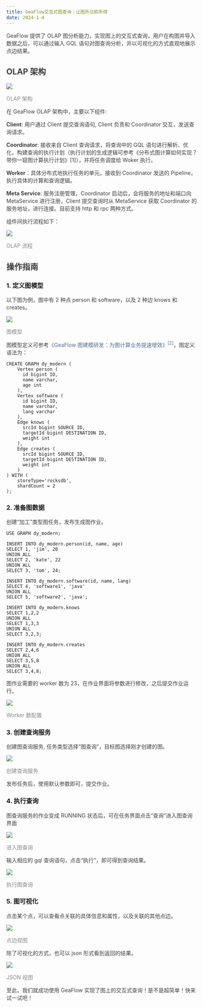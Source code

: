 ```yaml
---
title: GeaFlow交互式图查询：让图所见即所得
date: 2024-1-4
---
```


<font style="color:rgb(63, 63, 63);">GeaFlow 提供了 OLAP 图分析能力，实现图上的交互式查询，用户在构图并导入数据之后，可以通过输入 GQL 语句对图查询分析，并以可视化的方式直观地展示点边结果。  
</font>

<!-- truncate -->

## <font style="color:rgb(63, 63, 63);">OLAP 架构</font>

![](https://intranetproxy.alipay.com/skylark/lark/0/2025/webp/96961/1756793183950-2d44a88b-b840-49f1-998f-c883fc7ceb09.webp)

<font style="color:rgb(136, 136, 136);">OLAP 架构</font>

<font style="color:rgb(63, 63, 63);">在 GeaFlow OLAP 架构中，主要以下组件:</font>

**<font style="color:rgb(63, 63, 63);">Client</font>**<font style="color:rgb(63, 63, 63);">: 用户通过 Client 提交查询语句, Client 负责和 Coordinator 交互，发送查询请求。</font>

**<font style="color:rgb(63, 63, 63);">Coordinator</font>**<font style="color:rgb(63, 63, 63);">: 接收来自 Client 查询请求，将查询中的 GQL 语句进行解析、优化，构建查询的执行计划（执行计划的生成逻辑可参考《分布式图计算如何实现？带你一窥图计算执行计划》[1]），并将任务调度给 Woker 执行。</font>

**<font style="color:rgb(63, 63, 63);">Worker</font>**<font style="color:rgb(63, 63, 63);">：具体分布式地执行任务的单元，接收到 Coordinator 发送的 Pipeline，执行具体的计算和查询逻辑。</font>

**<font style="color:rgb(63, 63, 63);">Meta Service</font>**<font style="color:rgb(63, 63, 63);">: 服务注册管理，Coordinator 启动后，会将服务的地址和端口向 MetaService 进行注册，Client 提交查询时从 MetaService 获取 Coordinator 的服务地址，进行连接。目前支持 http 和 rpc 两种方式。</font>

<font style="color:rgb(63, 63, 63);">组件间执行流程如下：</font>

![](https://intranetproxy.alipay.com/skylark/lark/0/2025/webp/96961/1756793184025-3b077813-e7af-45d2-8ead-e5764bddf94f.webp)

<font style="color:rgb(136, 136, 136);">OLAP 流程</font>

## <font style="color:rgb(63, 63, 63);">操作指南</font>

### 1. 定义图模型

<font style="color:rgb(63, 63, 63);">以下图为例，图中有 2 种点 person 和 software，以及 2 种边 knows 和 creates。</font>

![](https://intranetproxy.alipay.com/skylark/lark/0/2025/webp/96961/1756793183977-5952392b-e986-470e-9636-15b7737547a8.webp)

<font style="color:rgb(136, 136, 136);">图模型</font>

<font style="color:rgb(63, 63, 63);">图模型定义可参考</font><font style="color:rgb(87, 107, 149);">《GeaFlow 图建模研发：为图计算业务提速增效》</font><sup><font style="color:rgb(87, 107, 149);">[2]</font></sup><font style="color:rgb(63, 63, 63);">，图定义语法为：</font>

```plain
CREATE GRAPH dy_modern (
    Vertex person (
      id bigint ID,
      name varchar,
      age int
    ),
    Vertex software (
      id bigint ID,
      name varchar,
      lang varchar
    ),
    Edge knows (
      srcId bigint SOURCE ID,
      targetId bigint DESTINATION ID,
      weight int
    ),
    Edge creates (
      srcId bigint SOURCE ID,
      targetId bigint DESTINATION ID,
      weight int
    )
) WITH (
    storeType='rocksdb',
    shardCount = 2
);
```

### 2. 准备图数据

<font style="color:rgb(63, 63, 63);">创建“加工”类型图任务，发布生成图作业。</font>

```plain
USE GRAPH dy_modern;

INSERT INTO dy_modern.person(id, name, age)
SELECT 1, 'jim', 20
UNION ALL
SELECT 2, 'kate', 22
UNION ALL
SELECT 3, 'tom', 24;

INSERT INTO dy_modern.software(id, name, lang)
SELECT 4, 'software1', 'java'
UNION ALL
SELECT 5, 'software2', 'java';

INSERT INTO dy_modern.knows
SELECT 1,2,2
UNION ALL
SELECT 1,3,3
UNION ALL
SELECT 3,2,3;

INSERT INTO dy_modern.creates
SELECT 2,4,6
UNION ALL
SELECT 3,5,8
UNION ALL
SELECT 3,4,8;
```

<font style="color:rgb(63, 63, 63);">图作业需要的 worker 数为 23，在作业界面将参数进行修改，之后提交作业运行。</font>

![](https://intranetproxy.alipay.com/skylark/lark/0/2025/webp/96961/1756793183977-6437fe99-797d-470b-812f-bd48a39cd685.webp)

<font style="color:rgb(136, 136, 136);">Worker 数配置</font>

### 3. 创建查询服务

<font style="color:rgb(63, 63, 63);">创建图查询服务, 任务类型选择“图查询”，目标图选择刚才创建的图。</font>

![](https://intranetproxy.alipay.com/skylark/lark/0/2025/webp/96961/1756793184030-ee4463dc-9aeb-4fd1-beb6-0cdfd088d8ce.webp)

<font style="color:rgb(136, 136, 136);">创建查询服务</font>

<font style="color:rgb(63, 63, 63);">发布任务后，使用默认参数即可，提交作业。</font>

### 4. 执行查询

<font style="color:rgb(63, 63, 63);">图查询服务的作业变成 RUNNING 状态后，可在任务界面点击“查询”进入图查询界面</font>

![](https://intranetproxy.alipay.com/skylark/lark/0/2025/png/96961/1756793184729-9360feab-ba39-4c29-b1a7-2fe1c863a0b2.png)

<font style="color:rgb(136, 136, 136);">进入图查询</font>

<font style="color:rgb(63, 63, 63);">输入相应的 gql 查询语句，点击“执行”，即可得到查询结果。</font>

![](https://intranetproxy.alipay.com/skylark/lark/0/2025/webp/96961/1756793184848-b374e007-b237-48fe-b346-5b5b9c8c09cd.webp)

<font style="color:rgb(136, 136, 136);">执行图查询</font>

### 5. 图可视化

<font style="color:rgb(63, 63, 63);">点击某个点，可以查看点关联的具体信息和属性，以及关联的其他点边。</font>

![](https://intranetproxy.alipay.com/skylark/lark/0/2025/png/96961/1756793184816-f3a57b58-9324-4dc3-9c52-f7e1b6bee163.png)

<font style="color:rgb(136, 136, 136);">点边视图</font>

<font style="color:rgb(63, 63, 63);">除了可视化的方式，也可以 json 形式看到返回的结果。</font>

![](https://intranetproxy.alipay.com/skylark/lark/0/2025/png/96961/1756793184833-dd7ab588-8ff3-480f-9b96-d0aaadc23d30.png)

<font style="color:rgb(136, 136, 136);">JSON 视图</font>

<font style="color:rgb(63, 63, 63);">至此，我们就成功使用 GeaFlow 实现了图上的交互式查询！是不是超简单！快来试一试吧！</font>
